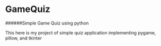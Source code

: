 # GameQuiz
######Simple Game Quiz using python

This here is my project of simple quiz application implementing pygame, pillow, and tkinter
